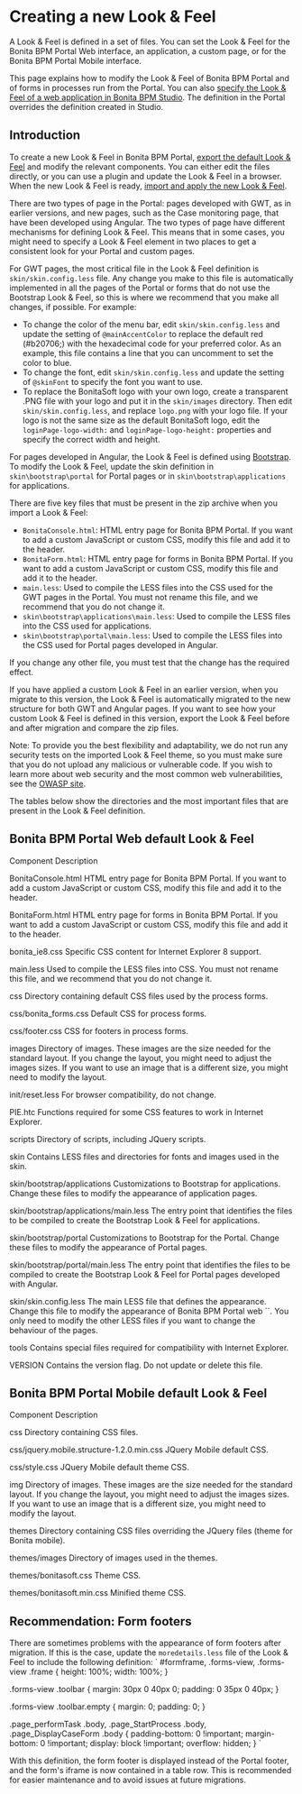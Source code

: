 # Creating a new Look & Feel

A Look & Feel is defined in a set of files. You can set the Look & Feel for the Bonita BPM Portal Web interface, an application, a custom page, or for the Bonita BPM Portal Mobile interface. 

This page explains how to modify the Look & Feel of Bonita BPM Portal and of forms in processes run from the Portal. You can also [specify the Look & Feel of a web application in Bonita BPM Studio](specify-look-and-feel.md). 
The definition in the Portal overrides the definition created in Studio. 

## Introduction

To create a new Look & Feel in Bonita BPM Portal, [export the default Look & Feel](managing-look-feel.md) and modify the relevant components. 
You can either edit the files directly, or you can use a plugin and update the Look & Feel in a browser. 
When the new Look & Feel is ready, [import and apply the new Look & Feel](managing-look-feel.md).

There are two types of page in the Portal: pages developed with GWT, as in earlier versions, and new pages, such as the Case monitoring page, that have been developed using Angular. 
The two types of page have different mechanisms for defining Look & Feel.
This means that in some cases, you might need to specify a Look & Feel element in two places to get a consistent look for your Portal and custom pages.

For GWT pages, the most critical file in the Look & Feel definition is `skin/skin.config.less` file. 
Any change you make to this file is automatically implemented in all the pages of the Portal or forms that do not use the Bootstrap Look & Feel, so this is where we recommend that you make all changes, if possible. 
For example: 

* To change the color of the menu bar, edit `skin/skin.config.less` and update the setting of `@mainAccentColor` to replace the default red (\#b20706;) with the hexadecimal code for your preferred color. 
As an example, this file contains a line that you can uncomment to set the color to blue.
* To change the font, edit `skin/skin.config.less` and update the setting of `@skinFont` to specify the font you want to use.
* To replace the BonitaSoft logo with your own logo, create a transparent .PNG file with your logo and put it in the `skin/images` directory. 
Then edit `skin/skin.config.less`, and replace `logo.png` with your logo file. If your logo is not the same size as the default BonitaSoft logo, edit the `loginPage-logo-width:`
and `loginPage-logo-height:` properties and specify the correct width and height.

For pages developed in Angular, the Look & Feel is defined using [Bootstrap](http://getbootstrap.com/). To modify the Look & Feel, update the skin definition in 
`skin\bootstrap\portal` for Portal pages or in `skin\bootstrap\applications ` for applications.

There are five key files that must be present in the zip archive when you import a Look & Feel:

* `BonitaConsole.html`: HTML entry page for Bonita BPM Portal. If you want to add a custom JavaScript or custom CSS, modify this file and add it to the header.
* `BonitaForm.html`: HTML entry page for forms in Bonita BPM Portal. If you want to add a custom JavaScript or custom CSS, modify this file and add it to the header.
* `main.less`: Used to compile the LESS files into the CSS used for the GWT pages in the Portal. You must not rename this file, and we recommend that you do not change it.
* `skin\bootstrap\applications\main.less`: Used to compile the LESS files into the CSS used for applications. 
* `skin\bootstrap\portal\main.less`: Used to compile the LESS files into the CSS used for Portal pages developed in Angular.

If you change any other file, you must test that the change has the required effect.

If you have applied a custom Look & Feel in an earlier version, when you migrate to this version, the Look & Feel is automatically migrated to the new structure for both GWT and Angular pages. 
If you want to see how your custom Look & Feel is defined in this version, export the Look & Feel before and after migration and compare the zip files.

Note: To provide you the best flexibility and adaptability, we do not run any security tests on the imported Look & Feel theme, so you must make sure that you
do not upload any malicious or vulnerable code. If you wish to learn more about web security and the most common web vulnerabilities, see the [OWASP site](http://www.owasp.org/).

The tables below show the directories and the most important files that are present in the Look & Feel definition.

## Bonita BPM Portal Web default Look & Feel
Component
Description

BonitaConsole.html
HTML entry page for Bonita BPM Portal. If you want to add a custom JavaScript or custom CSS, modify this file and add it to the header.

BonitaForm.html
HTML entry page for forms in Bonita BPM Portal. If you want to add a custom JavaScript or custom CSS, modify this file and add it to the header.

bonita\_ie8.css Specific CSS content for Internet Explorer 8 support.

main.less
Used to compile the LESS files into CSS. You must not rename this file, and we recommend that you do not change it.

css
Directory containing default CSS files used by the process forms.

css/bonita\_forms.css
Default CSS for process forms.

css/footer.css
CSS for footers in process forms.

images Directory of images. These images are the size needed for the standard layout. 
If you change the layout, you might need to adjust the images sizes. 
If you want to use an image that is a different size, you might need to modify the layout.

init/reset.less
For browser compatibility, do not change.

PIE.htc
Functions required for some CSS features to work in Internet Explorer.

scripts
Directory of scripts, including JQuery scripts. 

skin
Contains LESS files and directories for fonts and images used in the skin.

skin/bootstrap/applications
Customizations to Bootstrap for applications.
Change these files to modify the appearance of application pages.

skin/bootstrap/applications/main.less
The entry point that identifies the files to be compiled to create the Bootstrap Look & Feel for applications.

skin/bootstrap/portal
Customizations to Bootstrap for the Portal.
Change these files to modify the appearance of Portal pages.

skin/bootstrap/portal/main.less
The entry point that identifies the files to be compiled to create the Bootstrap Look & Feel for Portal pages developed with Angular.

skin/skin.config.less
The main LESS file that defines the appearance.
Change this file to modify the appearance of Bonita BPM Portal web ``. You only need to modify the other LESS files if you want to change the behaviour of the pages.

tools
Contains special files required for compatibility with Internet Explorer. 

VERSION
Contains the version flag. Do not update or delete this file. 

## Bonita BPM Portal Mobile default Look & Feel
Component
Description

css
Directory containing CSS files.

css/jquery.mobile.structure-1.2.0.min.css
JQuery Mobile default CSS.

css/style.css
JQuery Mobile default theme CSS.

img
Directory of images. These images are the size needed for the standard layout. 
If you change the layout, you might need to adjust the images sizes. 
If you want to use an image that is a different size, you might need to modify the layout.

themes
Directory containing CSS files overriding the JQuery files (theme for Bonita mobile).

themes/images
Directory of images used in the themes.

themes/bonitasoft.css
Theme CSS.

themes/bonitasoft.min.css
Minified theme CSS.

## Recommendation: Form footers

There are sometimes problems with the appearance of form footers after migration. If this is the case, update the `moredetails.less` file of the Look & Feel to include the following definition:
`
#formframe, .forms-view, .forms-view .frame {
  height: 100%;
  width: 100%;
}

.forms-view .toolbar {
  margin: 30px 0 40px 0;
  padding: 0 35px 0 40px;
}

.forms-view .toolbar.empty {
  margin: 0;
  padding: 0;
}

.page_performTask .body, .page_StartProcess .body, .page_DisplayCaseForm .body {
  padding-bottom: 0 !important;
  margin-bottom: 0 !important;
  display: block !important;
  overflow: hidden;
}
`

With this definition, the form footer is displayed instead of the Portal footer, and the form's iframe is now contained in a table row. This is recommended for easier maintenance and to avoid issues at future migrations.